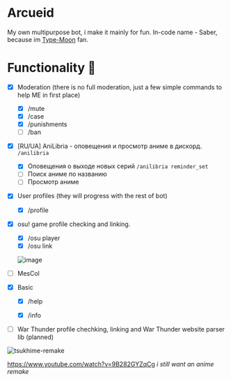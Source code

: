 # Arcueid
My own multipurpose bot, i make it mainly for fun. In-code name - Saber, because im [Type-Moon](https://www.youtube.com/channel/UC2SPttwqD13PoROoLR_NKUg) fan.

# Functionality :rocket:
- [x] Moderation (there is no full moderation, just a few simple commands to help ME in first place)
  - [x] /mute
  - [x] /case
  - [x] /punishments
  - [ ] /ban

- [x] [RU/UA] AniLibria - оповещения и просмотр аниме в дискорд. `/anilibria`
  - [x] Оповещения о выходе новых серий `/anilibria reminder_set`
  - [ ] Поиск аниме по названию
  - [ ] Просмотр аниме

- [x] User profiles (they will progress with the rest of bot)
  - [x] /profile
  
- [x] osu! game profile checking and linking.
  - [x] /osu player
  - [x] /osu link

  ![image](https://user-images.githubusercontent.com/49173264/179756421-4b0633d6-7817-47f1-8a0f-148138e8b42f.png)

- [ ] MesCol

- [x] Basic
  - [x] /help
  - [x] /info
  

- [ ] War Thunder profile chechking, linking and War Thunder website parser lib (planned)

![tsukhime-remake](https://user-images.githubusercontent.com/49173264/179757105-ddc86a78-dc6d-419a-8e59-96d856d3a0f9.gif)

https://www.youtube.com/watch?v=9B282GYZqCg *i still want an anime remake*

